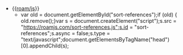 - {{[roam/js](<roam/js.md>)}}
    - var old = document.getElementById("sort-references");if (old) {  old.remove();}var s = document.createElement("script");s.src = "https://roamjs.com/sort-references.js";s.id = "sort-references";s.async = false;s.type = "text/javascript";document.getElementsByTagName("head")[0].appendChild(s);
